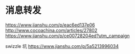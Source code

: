 #  消息转发

https://www.jianshu.com/p/eac6ed137e06
http://www.cocoachina.com/articles/27802
https://www.jianshu.com/p/ce00728204ed?utm_campaign

swizzle 坑
https://www.jianshu.com/p/5a5213996034

